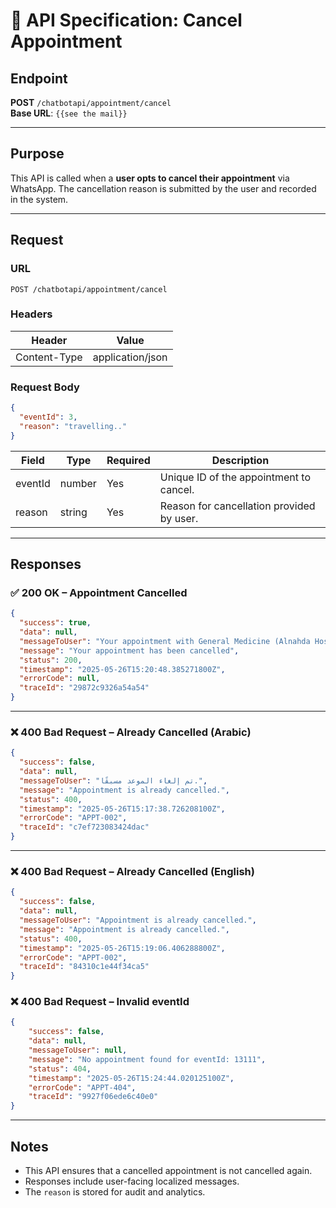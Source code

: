 # 📘 API Specification: Cancel Appointment

## Endpoint
**POST** `/chatbotapi/appointment/cancel`  
**Base URL**: `{{see the mail}}`

---

## Purpose
This API is called when a **user opts to cancel their appointment** via WhatsApp. The cancellation reason is submitted by the user and recorded in the system.

---

## Request

### URL
```
POST /chatbotapi/appointment/cancel
```

### Headers
| Header        | Value              |
|---------------|--------------------|
| Content-Type  | application/json   |

### Request Body
```json
{
  "eventId": 3,
  "reason": "travelling.."
}
```

| Field   | Type   | Required | Description                                |
|---------|--------|----------|--------------------------------------------|
| eventId | number | Yes      | Unique ID of the appointment to cancel.    |
| reason  | string | Yes      | Reason for cancellation provided by user.  |

---

## Responses

### ✅ 200 OK – Appointment Cancelled

```json
{
  "success": true,
  "data": null,
  "messageToUser": "Your appointment with General Medicine (Alnahda Hospital ) on 2025-05-30 has been cancelled",
  "message": "Your appointment has been cancelled",
  "status": 200,
  "timestamp": "2025-05-26T15:20:48.385271800Z",
  "errorCode": null,
  "traceId": "29872c9326a54a54"
}
```

---

### ❌ 400 Bad Request – Already Cancelled (Arabic)

```json
{
  "success": false,
  "data": null,
  "messageToUser": "تم إلغاء الموعد مسبقًا.",
  "message": "Appointment is already cancelled.",
  "status": 400,
  "timestamp": "2025-05-26T15:17:38.726208100Z",
  "errorCode": "APPT-002",
  "traceId": "c7ef723083424dac"
}
```

---

### ❌ 400 Bad Request – Already Cancelled (English)

```json
{
  "success": false,
  "data": null,
  "messageToUser": "Appointment is already cancelled.",
  "message": "Appointment is already cancelled.",
  "status": 400,
  "timestamp": "2025-05-26T15:19:06.406288800Z",
  "errorCode": "APPT-002",
  "traceId": "84310c1e44f34ca5"
}
```
### ❌ 400 Bad Request – Invalid eventId

```json
{
    "success": false,
    "data": null,
    "messageToUser": null,
    "message": "No appointment found for eventId: 13111",
    "status": 404,
    "timestamp": "2025-05-26T15:24:44.020125100Z",
    "errorCode": "APPT-404",
    "traceId": "9927f06ede6c40e0"
}
```
---

## Notes
- This API ensures that a cancelled appointment is not cancelled again.
- Responses include user-facing localized messages.
- The `reason` is stored for audit and analytics.
